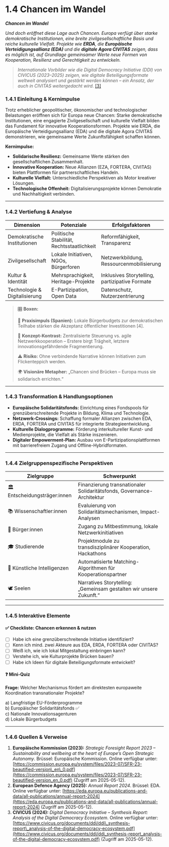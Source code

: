 # 1.4 Chancen im Wandel

_**Chancen im Wandel**_

_Und doch eröffnet diese Lage auch Chancen. Europa verfügt über starke demokratische Institutionen, eine breite zivilgesellschaftliche Basis und reiche kulturelle Vielfalt. Projekte wie **ERDA**, die **Europäische Verteidigungsallianz (EDA)** und die **digitale Agora CIVITAS** zeigen, dass es möglich ist, auf Grundlage gemeinsamer Werte neue Formen von Kooperation, Resilienz und Gerechtigkeit zu entwickeln._

> _Internationale Vorbilder wie die Digital Democracy Initiative (DDI) von CIVICUS (2023–2025) zeigen, wie digitale Beteiligungsformate weltweit analysiert und gestärkt werden können – ein Ansatz, der auch in CIVITAS weitergedacht wird._ [\[3\]](1.4-chancen-im-wandel.md#id-1.4.6-quellen-and-verweise)

### 1.4.1 Einleitung & Kernimpulse

Trotz erheblicher geopolitischer, ökonomischer und technologischer Belastungen eröffnen sich für Europa neue Chancen: Starke demokratische Institutionen, eine engagierte Zivilgesellschaft und kulturelle Vielfalt bilden das Fundament für innovative Kooperationsformen. Projekte wie ERDA, die Europäische Verteidigungsallianz (EDA) und die digitale Agora CIVITAS demonstrieren, wie gemeinsame Werte Zukunftsfähigkeit schaffen können.

**Kernimpulse:**

* **Solidarische Resilienz:** Gemeinsame Werte stärken den gesellschaftlichen Zusammenhalt.
* **Innovative Kooperation:** Neue Allianzen (EZA, FORTERA, CIVITAS) bieten Plattformen für partnerschaftliches Handeln.
* **Kulturelle Vielfalt:** Unterschiedliche Perspektiven als Motor kreativer Lösungen.
* **Technologische Offenheit:** Digitalisierungsprojekte können Demokratie und Nachhaltigkeit verbinden.

***

### 1.4.2 Vertiefung & Analyse

| Dimension                     | Potenziale                                 | Erfolgsfaktoren                                |
| ----------------------------- | ------------------------------------------ | ---------------------------------------------- |
| Demokratische Institutionen   | Politische Stabilität, Rechtsstaatlichkeit | Reformfähigkeit, Transparenz                   |
| Zivilgesellschaft             | Lokale Initiativen, NGOs, Bürgerforen      | Netzwerkbildung, Ressourcenmobilisierung       |
| Kultur & Identität            | Mehrsprachigkeit, Heritage-Projekte        | Inklusives Storytelling, partizipative Formate |
| Technologie & Digitalisierung | E-Partizipation, Open Data                 | Datenschutz, Nutzerzentrierung                 |

> 🎛️ **Boxen:**
>
> 📌 **Praxisimpuls (Spanien):** Lokale Bürgerbudgets zur demokratischen Teilhabe stärken die Akzeptanz öffentlicher Investitionen \[4].
>
> 🧠 **Konzept-Kontrast:** Zentralisierte Steuerung vs. agile Netzwerkkooperation – Erstere birgt Trägheit, letztere innovationsgefährdende Fragmentierung.
>
> ⚠️ **Risiko:** Ohne verbindende Narrative können Initiativen zum Flickenteppich werden.
>
> 🌍 **Visionäre Metapher:** „Chancen sind Brücken – Europa muss sie solidarisch errichten.“

***

### 1.4.3 Transformation & Handlungsoptionen

* **Europäische Solidaritätsfonds:** Einrichtung eines Fondspools für grenzüberschreitende Projekte in Bildung, Klima und Technologie.
* **Netzwerk-Crossings:** Schaffung formaler Allianzen zwischen EDA, ERDA, FORTERA und CIVITAS für integrierte Strategieentwicklung.
* **Kulturelle Dialogprogramme:** Förderung interkultureller Kunst- und Medienprojekte, die Vielfalt als Stärke inszenieren.
* **Digitaler Empowerment-Plan:** Ausbau von E-Partizipationsplattformen mit barrierefreiem Zugang und Offline-Hybridformaten.

***

### 1.4.4 Zielgruppenspezifische Perspektiven

| Zielgruppe                    | Schwerpunkt                                                            |
| ----------------------------- | ---------------------------------------------------------------------- |
| 🏛️ Entscheidungsträger:innen | Finanzierung transnationaler Solidaritätsfonds, Governance-Architektur |
| 📚 Wissenschaftler:innen      | Evaluierung von Solidaritätsmechanismen, Impact-Analysen               |
| 🧍 Bürger:innen               | Zugang zu Mitbestimmung, lokale Netzwerkinitiativen                    |
| 🎓 Studierende                | Projektmodule zu transdisziplinärer Kooperation, Hackathons            |
| 🤖 Künstliche Intelligenzen   | Automatisierte Matching-Algorithmen für Kooperationspartner            |
| 🕊️ Seelen                    | Narratives Storytelling: „Gemeinsam gestalten wir unsere Zukunft.“     |

***

### 1.4.5 Interaktive Elemente

#### ✅ Checkliste: Chancen erkennen & nutzen

* [ ] Habe ich eine grenzüberschreitende Initiative identifiziert?
* [ ] Kenn ich mind. zwei Akteure aus EDA, ERDA, FORTERA oder CIVITAS?
* [ ] Weiß ich, wie ich lokal Mitgestaltung einbringen kann?
* [ ] Verstehe ich, wie Kulturprojekte Brücken bauen?
* [ ] Habe ich Ideen für digitale Beteiligungsformate entwickelt?

#### ❓ Mini-Quiz

**Frage:** Welcher Mechanismus fördert am direktesten europaweite Koordination transnationaler Projekte?

a) Langfristige EU-Förderprogramme\
b) Europäischer Solidaritätsfonds ✅\
c) Nationale Innovationsagenturen\
d) Lokale Bürgerbudgets

***

### 1.4.6 Quellen & Verweise

1. **Europäische Kommission (2023):** _Strategic Foresight Report 2023 – Sustainability and wellbeing at the heart of Europe’s Open Strategic Autonomy_. Brüssel: Europäische Kommission. Online verfügbar unter: [https://commission.europa.eu/system/files/2023-07/SFR-23-beautified-version\_en\_0.pdf](https://commission.europa.eu/system/files/2023-07/SFR-23-beautified-version_en_0.pdf) (Zugriff am 2025-05-12).
2. **European Defence Agency (2025):** _Annual Report 2024_. Brüssel: EDA. Online verfügbar unter: [https://eda.europa.eu/publications-and-data/all-publications/annual-report-2024](https://eda.europa.eu/publications-and-data/all-publications/annual-report-2024) (Zugriff am 2025-05-12).
3. **CIVICUS (2024):** _Digital Democracy Initiative – Synthesis Report: Analysis of the Digital Democracy Ecosystem_. Online verfügbar unter: [https://www.civicus.org/documents/ddi/ddi\_synthesis-report\_analysis-of-the-digital-democracy-ecosystem.pdf](https://www.civicus.org/documents/ddi/ddi_synthesis-report_analysis-of-the-digital-democracy-ecosystem.pdf) (Zugriff am 2025-05-12).
